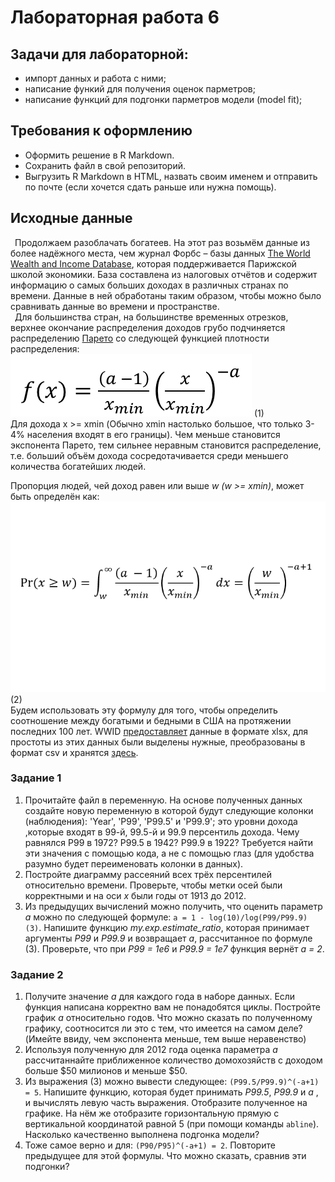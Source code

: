 # Лабораторная работа 6
## Задачи для лабораторной: 
* импорт данных и работа с ними;
* написание функий для получения оценок парметров;
* написание функций для подгонки парметров модели (model fit);

## Требования к оформлению
* Оформить решение в R Markdown. 
* Сохранить файл в свой репозиторий.
* Выгрузить R Markdown в HTML, назвать своим именем и отправить по почте (если хочется сдать раньше или нужна помощь).

## Исходные данные
&ensp;Продолжаем разоблачать богатеев. На этот раз возьмём данные из более надёжного места, чем журнал Форбс
&ndash; базы данных [The World Wealth and Income Database](http://www.wid.world/), которая поддерживается
Парижской школой экономики. База составлена из налоговых отчётов и содержит информацию о самых больших доходах
в различных странах по времени. Данные в ней обработаны таким образом, чтобы можно было сравнивать данные во времени
и пространстве.  
&ensp;Для большинства стран, на большинстве временных отрезков, верхнее окончание распределения доходов грубо подчиняется распределению
[Парето](http://stu.sernam.ru/book_stat1.php?id=59) со следующей функцией плотности распределения:  
![функция плотности распределения](pareto_pdf.png) (1)  
Для дохода x >= xmin (Обычно xmin настолько большое, что только 3-4% населения входят в его границы).
Чем меньше становится экспонента Парето, тем сильнее неравным становится распределение, т.е. больший объём
дохода сосредотачивается среди меньшего количества богатейших людей.  

Пропорция людей, чей доход равен или выше _w (w >= xmin)_, может быть определён как:  
![Пропроция](prop.png) (2)  
Будем использовать эту формулу для того, чтобы определить соотношение между богатыми и бедными в США
на протяжении последних 100 лет.
WWID [предоставляет](http://www.wid.world/TopIncomes/service/DownloadPdfServlet?fileName=US_state_level.zip) данные в формате xlsx,
для простоты из этих данных были выделены нужные, преобразованы в формат csv и хранятся [здесь](https://raw.githubusercontent.com/SergeyMirvoda/da2016/master/lab6/wtid-report.csv).
  
### Задание 1
1. Прочитайте файл в переменную. На основе полученных данных создайте новую переменную в которой будут следующие колонки (наблюдения): 'Year', 'P99', 'P99.5' и 'P99.9';
это уровни дохода ,которые входят в 99-й, 99.5-й и 99.9 персентиль дохода. Чему равнялся P99 в 1972? P99.5 в 1942? P99.9 в 1922?
Требуется найти эти значения с помощью кода, а не с помощью глаз (для удобства разумно будет переименовать колонки в данных).
2. Постройте диаграмму рассеяний всех трёх персентилей относительно времени. Проверьте, чтобы метки осей были корректными и на оси _x_ были годы от 1913 до 2012.
3. Из предыдущих вычислений можно получить, что оценить параметр _a_ можно по следующей формуле: ``a = 1 - log(10)/log(P99/P99.9) (3)``.
Напишите функцию _my.exp.estimate_ratio_, которая принимает аргументы _P99_ и _P99.9_ и возвращает _a_, рассчитанное по формуле (3). Проверьте, что при
_P99 = 1e6_ и _P99.9 = 1e7_ функция вернёт _a = 2_.
### Задание 2
1. Получите значение _a_ для каждого года в наборе данных. Если функция написана корректно вам не понадобятся циклы.
Постройте график _а_ относительно годов. Что можно сказать по полученному графику, соотносится ли это с тем, что имеется на самом деле?(Имейте ввиду, чем экспонента меньше, тем выше неравенство)
2. Используя полученную для 2012 года оценка параметра _a_ рассчитаннайте приближенное количество домохозяйств с доходом больше $50 милионов и меньше $50.
3. Из выражения (3) можно вывести следующее: ``(P99.5/P99.9)^(-a+1) = 5``. Напишите функцию, которая будет принимать 
_P99.5_, _P99.9_ и _a_ , и вычислять левую часть выражения. Отобразите полученное на графике. На нём же отобразите горизонтальную прямую 
с вертикальной координатой равной 5 (при помощи команды ``abline``). Насколько качественно выполнена подгонка модели?
4. Тоже самое верно и для: ``(P90/P95)^(-a+1) = 2``. Повторите предыдущее для этой формулы. Что можно сказать, сравнив эти подгонки?